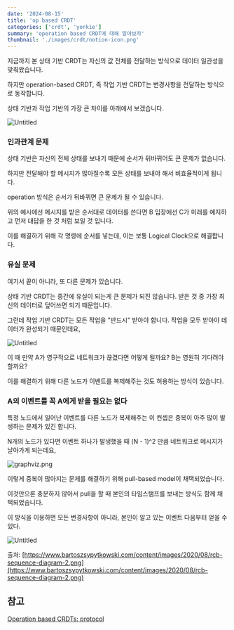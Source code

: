 ```yaml
---
date: '2024-08-15'
title: 'op based CRDT'
categories: ['crdt', 'yorkie']
summary: 'operation based CRDT에 대해 알아보자'
thumbnail: './images/crdt/notion-icon.png'
---
```


지금까지 본 상태 기반 CRDT는 자신의 값 전체를 전달하는 방식으로 데이터 일관성을 맞춰왔습니다.

하지만 operation-based CRDT, 즉 작업 기반 CRDT는 변경사항을 전달하는 방식으로 동작합니다.

상태 기반과 작업 기반의 가장 큰 차이를 아래에서 보겠습니다.

![Untitled](op-based/Untitled.png)

### 인과관계 문제

상태 기반은 자신의 전체 상태를 보내기 때문에 순서가 뒤바뀌어도 큰 문제가 없습니다.

하지만 전달해야 할 메시지가 많아질수록 모든 상태를 보내야 해서 비효율적이게 됩니다.

operation 방식은 순서가 뒤바뀌면 큰 문제가 될 수 있습니다. 

위의 예시에선 메시지를 받은 순서대로 데이터를 쓴다면 B 입장에선 C가 미래를 예지하고 먼저 대답을 한 것 처럼 보일 것 입니다.

이를 해결하기 위해 각 명령에 순서를 넣는데, 이는 보통 Logical Clock으로 해결합니다.

### 유실 문제

여기서 끝이 아니라, 또 다른 문제가 있습니다.

상태 기반 CRDT는 중간에 유실이 되는게 큰 문제가 되진 않습니다. 받은 것 중 가장 최신의 데이터로 덮어쓰면 되기 때문입니다.

그런데 작업 기반 CRDT는 모든 작업을 "반드시" 받아야 합니다. 작업을 모두 받아야 데이터가 완성되기 때문인데요,

![Untitled](op-based/Untitled1.png)

이 때 만약 A가 영구적으로 네트워크가 끊겼다면 어떻게 될까요? B는 영원히 기다려야 할까요?

이를 해결하기 위해 다른 노드가 이벤트를 복제해주는 것도 허용하는 방식이 있습니다.

### A의 이벤트를 꼭 A에게 받을 필요는 없다

특정 노드에서 일어난 이벤트를 다른 노드가 복제해주는 이 컨셉은 중복이 아주 많이 발생하는 문제가 있긴 합니다.

N개의 노드가 있다면 이벤트 하나가 발생했을 때 (N - 1)^2 만큼 네트워크로 메시지가 날아가게 되는데요,

![graphviz.png](op-based/graphviz.png)

이렇게 중복이 많아지는 문제를 해결하기 위해 pull-based model이 채택되었습니다.

이것만으론 충분하지 않아서 pull을 할 때 본인의 타임스탬프를 보내는 방식도 함께 채택되었습니다.

이 방식을 이용하면 모든 변경사항이 아니라, 본인이 알고 있는 이벤트 다음부터 얻을 수 있다.

![Untitled](op-based/Untitled2.png)

출처: [https://www.bartoszsypytkowski.com/content/images/2020/08/rcb-sequence-diagram-2.png](https://www.bartoszsypytkowski.com/content/images/2020/08/rcb-sequence-diagram-2.png)

## 참고

[Operation based CRDTs: protocol](https://www.bartoszsypytkowski.com/operation-based-crdts-protocol/)